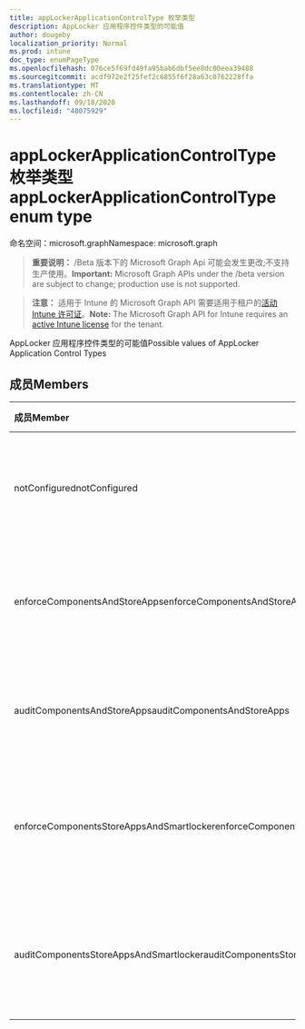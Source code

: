 ```yaml
---
title: appLockerApplicationControlType 枚举类型
description: AppLocker 应用程序控件类型的可能值
author: dougeby
localization_priority: Normal
ms.prod: intune
doc_type: enumPageType
ms.openlocfilehash: 076ce5f69fd49fa95bab6dbf5ee8dc00eea39488
ms.sourcegitcommit: acdf972e2f25fef2c6855f6f28a63c0762228ffa
ms.translationtype: MT
ms.contentlocale: zh-CN
ms.lasthandoff: 09/18/2020
ms.locfileid: "48075929"
---
```

# <a name="applockerapplicationcontroltype-enum-type"></a><span data-ttu-id="cba93-103">appLockerApplicationControlType 枚举类型</span><span class="sxs-lookup"><span data-stu-id="cba93-103">appLockerApplicationControlType enum type</span></span>

<span data-ttu-id="cba93-104">命名空间：microsoft.graph</span><span class="sxs-lookup"><span data-stu-id="cba93-104">Namespace: microsoft.graph</span></span>

> <span data-ttu-id="cba93-105">**重要说明：** /Beta 版本下的 Microsoft Graph Api 可能会发生更改;不支持生产使用。</span><span class="sxs-lookup"><span data-stu-id="cba93-105">**Important:** Microsoft Graph APIs under the /beta version are subject to change; production use is not supported.</span></span>

> <span data-ttu-id="cba93-106">**注意：** 适用于 Intune 的 Microsoft Graph API 需要适用于租户的[活动 Intune 许可证](https://go.microsoft.com/fwlink/?linkid=839381)。</span><span class="sxs-lookup"><span data-stu-id="cba93-106">**Note:** The Microsoft Graph API for Intune requires an [active Intune license](https://go.microsoft.com/fwlink/?linkid=839381) for the tenant.</span></span>

<span data-ttu-id="cba93-107">AppLocker 应用程序控件类型的可能值</span><span class="sxs-lookup"><span data-stu-id="cba93-107">Possible values of AppLocker Application Control Types</span></span>

## <a name="members"></a><span data-ttu-id="cba93-108">成员</span><span class="sxs-lookup"><span data-stu-id="cba93-108">Members</span></span>
|<span data-ttu-id="cba93-109">成员</span><span class="sxs-lookup"><span data-stu-id="cba93-109">Member</span></span>|<span data-ttu-id="cba93-110">值</span><span class="sxs-lookup"><span data-stu-id="cba93-110">Value</span></span>|<span data-ttu-id="cba93-111">说明</span><span class="sxs-lookup"><span data-stu-id="cba93-111">Description</span></span>|
|:---|:---|:---|
|<span data-ttu-id="cba93-112">notConfigured</span><span class="sxs-lookup"><span data-stu-id="cba93-112">notConfigured</span></span>|<span data-ttu-id="cba93-113">0</span><span class="sxs-lookup"><span data-stu-id="cba93-113">0</span></span>|<span data-ttu-id="cba93-114">设备默认值，未选择应用程序控件类型。</span><span class="sxs-lookup"><span data-stu-id="cba93-114">Device default value, no Application Control type selected.</span></span>|
|<span data-ttu-id="cba93-115">enforceComponentsAndStoreApps</span><span class="sxs-lookup"><span data-stu-id="cba93-115">enforceComponentsAndStoreApps</span></span>|<span data-ttu-id="cba93-116">1 </span><span class="sxs-lookup"><span data-stu-id="cba93-116">1</span></span>|<span data-ttu-id="cba93-117">强制实施 Windows 组件和应用商店应用。</span><span class="sxs-lookup"><span data-stu-id="cba93-117">Enforce Windows component and store apps.</span></span>|
|<span data-ttu-id="cba93-118">auditComponentsAndStoreApps</span><span class="sxs-lookup"><span data-stu-id="cba93-118">auditComponentsAndStoreApps</span></span>|<span data-ttu-id="cba93-119">2 </span><span class="sxs-lookup"><span data-stu-id="cba93-119">2</span></span>|<span data-ttu-id="cba93-120">审核 Windows 组件和存储应用程序。</span><span class="sxs-lookup"><span data-stu-id="cba93-120">Audit Windows component and store apps.</span></span>|
|<span data-ttu-id="cba93-121">enforceComponentsStoreAppsAndSmartlocker</span><span class="sxs-lookup"><span data-stu-id="cba93-121">enforceComponentsStoreAppsAndSmartlocker</span></span>|<span data-ttu-id="cba93-122">第三章</span><span class="sxs-lookup"><span data-stu-id="cba93-122">3</span></span>|<span data-ttu-id="cba93-123">强制实施 Windows 组件、存储应用和智能保险箱。</span><span class="sxs-lookup"><span data-stu-id="cba93-123">Enforce Windows components, store apps and smart locker.</span></span>|
|<span data-ttu-id="cba93-124">auditComponentsStoreAppsAndSmartlocker</span><span class="sxs-lookup"><span data-stu-id="cba93-124">auditComponentsStoreAppsAndSmartlocker</span></span>|<span data-ttu-id="cba93-125">4 </span><span class="sxs-lookup"><span data-stu-id="cba93-125">4</span></span>|<span data-ttu-id="cba93-126">审核 Windows 组件、存储应用和智能保险箱。</span><span class="sxs-lookup"><span data-stu-id="cba93-126">Audit Windows components, store apps and smart locker.</span></span>|






